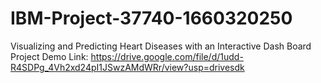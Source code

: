 # IBM-Project-37740-1660320250
Visualizing and Predicting Heart Diseases with an Interactive Dash Board
Project Demo Link: https://drive.google.com/file/d/1udd-R4SDPg_4Vh2xd24pI1JSwzAMdWRr/view?usp=drivesdk

